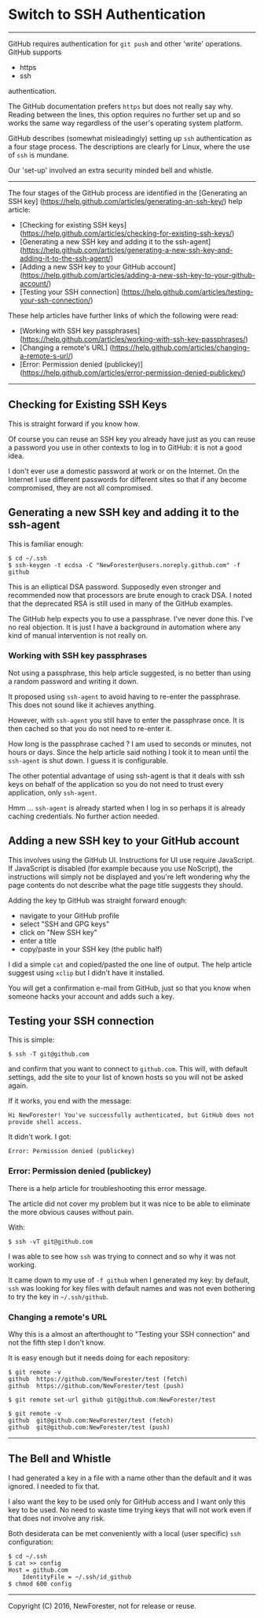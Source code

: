 <!-- github-trials by NewForester:  a series of notes on trials of GitHub and git features -->

# Switch to SSH Authentication

---

GitHub requires authentication for `git push` and other 'write' operations.
GitHub supports

  * https
  * ssh

authentication.

The GitHub documentation prefers `https` but does not really say why.
Reading between the lines, this option requires no further set up and so works the same way regardless of the user's operating system platform.

GitHub describes (somewhat misleadingly) setting up `ssh` authentication as a four stage process.
The descriptions are clearly for Linux, where the use of `ssh` is mundane.

Our 'set-up' involved an extra security minded bell and whistle.

---

The four stages of the GitHub process are identified in the [Generating an SSH key] (https://help.github.com/articles/generating-an-ssh-key/) help article:

  * [Checking for existing SSH keys] (https://help.github.com/articles/checking-for-existing-ssh-keys/)
  * [Generating a new SSH key and adding it to the ssh-agent] (https://help.github.com/articles/generating-a-new-ssh-key-and-adding-it-to-the-ssh-agent/)
  * [Adding a new SSH key to your GitHub account] (https://help.github.com/articles/adding-a-new-ssh-key-to-your-github-account/)
  * [Testing your SSH connection] (https://help.github.com/articles/testing-your-ssh-connection/)

These help articles have further links of which the following were read:

  * [Working with SSH key passphrases]  (https://help.github.com/articles/working-with-ssh-key-passphrases/)
  * [Changing a remote's URL]  (https://help.github.com/articles/changing-a-remote-s-url/)
  * [Error: Permission denied (publickey)]  (https://help.github.com/articles/error-permission-denied-publickey/)

---

## Checking for Existing SSH Keys

This is straight forward if you know how.

Of course you can reuse an SSH key you already have just as you can reuse a password you use in other contexts to log in to GitHub:
it is not a good idea.

I don't ever use a domestic password at work or on the Internet.
On the Internet I use different passwords for different sites so that if any become compromised, they are not all compromised.


## Generating a new SSH key and adding it to the ssh-agent

This is familiar enough:

    $ cd ~/.ssh
    $ ssh-keygen -t ecdsa -C "NewForester@users.noreply.github.com" -f github

This is an elliptical DSA password.
Supposedly even stronger and recommended now that processors are brute enough to crack DSA.
I noted that the deprecated RSA is still used in many of the GitHub examples.

The GitHub help expects you to use a passphrase.
I've never done this.
I've no real objection.
It is just I have a background in automation where any kind of manual intervention is not really on.

### Working with SSH key passphrases

Not using a passphrase, this help article suggested, is no better than using a random password and writing it down.

It proposed using `ssh-agent` to avoid having to re-enter the passphrase.
This does not sound like it achieves anything.

However, with `ssh-agent` you still have to enter the passphrase once.
It is then cached so that you do not need to re-enter it.

How long is the passphrase cached ?  I am used to seconds or minutes, not hours or days.
Since the help article said nothing I took it to mean until the `ssh-agent` is shut down.
I guess it is configurable.

The other potential advantage of using ssh-agent is that it deals with ssh keys on behalf of the application so you do not need to trust every application, only `ssh-agent`.

Hmm ... `ssh-agent` is already started when I log in so perhaps it is already caching credentials.
No further action needed.


## Adding a new SSH key to your GitHub account

This involves using the GitHub UI.
Instructions for UI use require JavaScript.
If JavaScript is disabled (for example because you use NoScript), the instructions will simply not be displayed
and you're left wondering why the page contents do not describe what the page title suggests they should.

Adding the key tp GitHub was straight forward enough:

   * navigate to your GitHub profile
   * select "SSH and GPG keys"
   * click on "New SSH key"
   * enter a title
   * copy/paste in your SSH key (the public half)

I did a simple `cat` and copied/pasted the one line of output.
The help article suggest using `xclip` but I didn't have it installed.

You will get a confirmation e-mail from GitHub,
just so that you know when someone hacks your account and adds such a key.


## Testing your SSH connection

This is simple:

    $ ssh -T git@github.com

and confirm that you want to connect to `github.com`.
This will, with default settings, add the site to your list of known hosts
so you will not be asked again.

If it works, you end with the message:

    Hi NewForester! You've successfully authenticated, but GitHub does not provide shell access.

It didn't work.  I got:

    Error: Permission denied (publickey)


### Error: Permission denied (publickey)

There is a help article for troubleshooting this error message.

The article did not cover my problem but it was nice to be able to eliminate the more obvious causes without pain.

With:

    $ ssh -vT git@github.com

I was able to see how `ssh` was trying to connect and so why it was not working.

It came down to my use of `-f github` when I generated my key:
by default, `ssh` was looking for key files with default names
and was not even bothering to try the key in `~/.ssh/github`.


### Changing a remote's URL

Why this is a almost an afterthought to "Testing your SSH connection" and not the fifth step I don't know.

It is easy enough but it needs doing for each repository:

    $ git remote -v
    github  https://github.com/NewForester/test (fetch)
    github  https://github.com/NewForester/test (push)

    $ git remote set-url github git@github.com:NewForester/test

    $ git remote -v
    github  git@github.com:NewForester/test (fetch)
    github  git@github.com:NewForester/test (push)

---

## The Bell and Whistle

I had generated a key in a file with a name other than the default and it was ignored.
I needed to fix that.

I also want the key to be used only for GitHub access and I want only this key to be used.
No need to waste time trying keys that will not work even if that does not involve any risk.

Both desiderata can be met conveniently with a local (user specific) `ssh` configuration:

    $ cd ~/.ssh
    $ cat >> config
    Host = github.com
        IdentityFile = ~/.ssh/id_github
    $ chmod 600 config

---

Copyright (C) 2016, NewForester, not for release or reuse.

<!-- EOF -->
